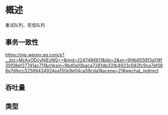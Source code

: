 # 概述

重试队列，死信队列

## 事务一致性  

https://mp.weixin.qq.com/s?__biz=MzAxODcyNjEzNQ==&mid=2247486611&idx=2&sn=9f4b6556f3a118f35f08ef27741ac711&chksm=9bd0a10baca7281db331b4923c682fc9ca7af088e7dfecc52569434924ea150e9e04ca59cda1&scene=21#wechat_redirect  

## 吞吐量  

## 类型  
